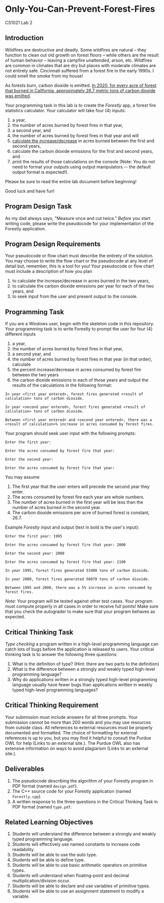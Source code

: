 # Only-You-Can-Prevent-Forest-Fires
CS1021 Lab 2

## Introduction
Wildfires are destructive and deadly. Some wildfires are natural – they function to clean out old growth on forest floors – while others are the result of human behavior – leaving a campfire unattended, arson, etc. Wildfires are common in climates that are dry but places with moderate climates are not entirely safe. Cincinnati suffered from a forest fire in the early 1990s. I could smell the smoke from my house!

As forests burn, carbon dioxide is emitted. [In 2020, for every acre of forest that burned in California, approximately 26.7 metric tons of carbon dioxide was emitted](https://news.bloomberglaw.com/environment-and-energy/californias-2020-wildfire-emissions-akin-to-24-million-cars).

Your programming task in this lab is to create the *Forestly* app, a forest fire statistics calculator. Your calculator will take four (4) inputs:
1. a year,
2. the number of acres burned by forest fires in that year,
3. a second year, and
4. the number of acres burned by forest fires in that year
and will
1. [calculate the increase/decrease](https://www.mathsisfun.com/numbers/percentage-change.html) in acres burned between the first and second years,
2. calculate the carbon dioxide emissions for the first and second years, and
3. print the results of those calculations on the console (Note: You do not need to format your outputs using output manipulators -- the default output format is expected!).

Please be sure to read the entire lab document before beginning!

Good luck and have fun!

## Program Design Task
As my dad always says, "Measure once and cut twice." *Before* you start writing code, please write the pseudocode for your implementation of the Forestly application.

## Program Design Requirements
Your pseudocode or flow chart must describe the entirety of the solution. You may choose to write the flow chart or the pseudocode at any level of detail but, remember, this is a tool for you! Your pseudocode or flow chart must include a description of how you plan
1. to calculate the increase/decrease in acres burned in the two years,
2. to calculate the carbon dioxide emissions per year for each of the two years, and
3. to seek input from the user and present output to the console.

## Programming Task
If you are a Windows user, begin with the skeleton code in this repository.  Your programming task is to write Forestly to prompt the user for four (4) different inputs
1. a year,
2. the number of acres burned by forest fires in that year,
3. a second year, and
4. the number of acres burned by forest fires in that year
(in that order), calculate
1. the percent increase/decrease in acres consumed by forest fire between the two years
2. the carbon dioxide emissions in each of those years
and output the results of the calculations in the following format:

```
In year <first year entered>, forest fires generated <result of calculation> tons of carbon dioxide.

In year <second year entered>, forest fires generated <result of calculation> tons of carbon dioxide.

Between <first year entered> and <second year entered>, there was a <result of calculation>% increase in acres consumed by forest fires.
```

Your program should seek user input with the following prompts:

```
Enter the first year:

Enter the acres consumed by forest fire that year:

Enter the second year:

Enter the acres consumed by forest fire that year:
```

You may assume
1. The first year that the user enters will precede the second year they enter.
2. The acres consumed by forest fire each year are whole numbers.
3. The number of acres burned in the first year will be less than the number of acres burned in the second year.
4. The carbon dioxide emissions per acre of burned forest is constant, 26.7.

Example *Forestly* input and output (text in bold is the user's input):

```
Enter the first year: 1995

Enter the acres consumed by forest fire that year: 2000

Enter the second year: 2000

Enter the acres consumed by forest fire that year: 2100

In year 1995, forest fires generated 53400 tons of carbon dioxide.

In year 2000, forest fires generated 56070 tons of carbon dioxide.

Between 1995 and 2000, there was a 5% increase in acres consumed by forest fires.
```

*Note:* Your program will be tested against other test cases. Your program must compute properly in all cases in order to receive full points! Make sure that you check the autograder to make sure that your program behaves as expected.

## Critical Thinking Task
*Type checking* a program written in a high-level programming language can catch lots of bugs before the application is released to users. Your critical thinking task is to answer the following three questions:
1. What is the definition of type? (Hint: there are two parts to the definition)
2. What is the difference between a strongly and weakly typed high-level programming language?
3. Why do applications written in a strongly typed high-level programming language usually have fewer bugs than applications written in weakly typed high-level programming languages?

## Critical Thinking Requirement
Your submission must include answers for all three prompts. Your submission cannot be more than 200 words and you may use resources from outside class. All references to external resources must be properly documented and formatted. The choice of formatting for external references is up to you, but you may find it helpful to consult the Purdue OWL for help (Links to an external site.). The Purdue OWL also has extensive information on ways to avoid plagiarism (Links to an external site.).

## Deliverables
1. The pseudocode describing the algorithm of your Forestly program in PDF format (named `design.pdf`).
2. The C++ source code for your Forestly application (named `Forestly.cpp`).
3. A written response to the three questions in the Critical Thinking Task in PDF format (named `type.pdf`.

## Related Learning Objectives
1. Students will understand the difference between a strongly and weakly typed programming language.
2. Students will effectively use named constants to increase code readability.
3. Students will be able to use the auto type.
4. Students will be able to define type.
5. Students will be able to use basic arithmetic operators on primitive types.
6. Students will understand when floating-point and decimal multiplication/division occur.
7. Students will be able to declare and use variables of primitive types.
8. Students will be able to use an assignment statement to modify a variable.
